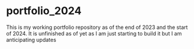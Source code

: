 # portfolio_2024
This is my working portfolio repository as of the end of 2023 and the start of 2024. It is unfinished as of yet as I am just starting to build it but I am anticipating updates 

